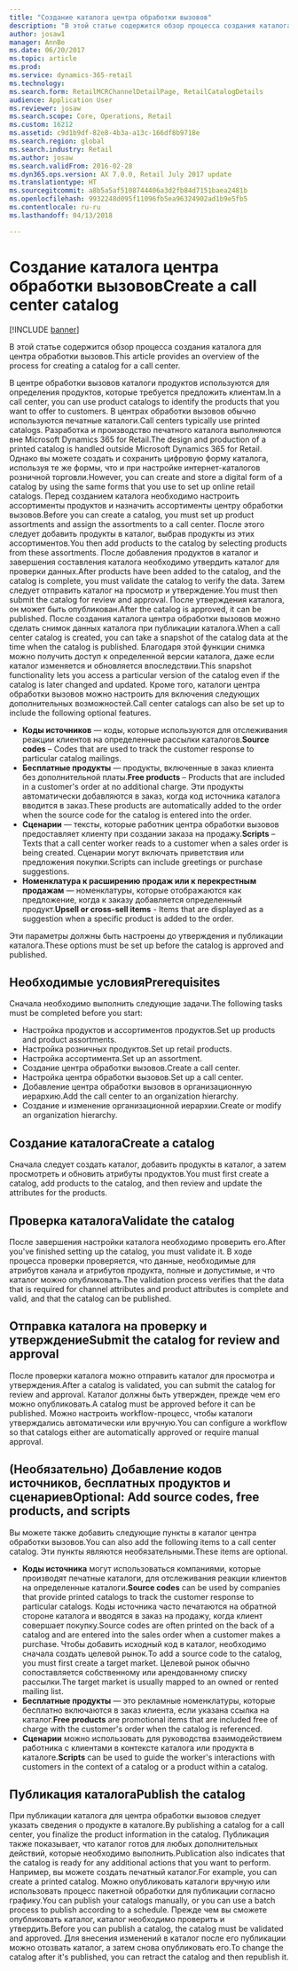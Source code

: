 ```yaml
---
title: "Создание каталога центра обработки вызовов"
description: "В этой статье содержится обзор процесса создания каталога для центра обработки вызовов."
author: josaw1
manager: AnnBe
ms.date: 06/20/2017
ms.topic: article
ms.prod: 
ms.service: dynamics-365-retail
ms.technology: 
ms.search.form: RetailMCRChannelDetailPage, RetailCatalogDetails
audience: Application User
ms.reviewer: josaw
ms.search.scope: Core, Operations, Retail
ms.custom: 16212
ms.assetid: c9d1b9df-82e8-4b3a-a13c-166df8b9718e
ms.search.region: global
ms.search.industry: Retail
ms.author: josaw
ms.search.validFrom: 2016-02-28
ms.dyn365.ops.version: AX 7.0.0, Retail July 2017 update
ms.translationtype: HT
ms.sourcegitcommit: a8b5a5af5108744406a3d2fb84d7151baea2481b
ms.openlocfilehash: 9932248d095f11096fb5ea96324902ad1b9e5fb5
ms.contentlocale: ru-ru
ms.lasthandoff: 04/13/2018

---
```


# <a name="create-a-call-center-catalog"></a><span data-ttu-id="bd4fc-103">Создание каталога центра обработки вызовов</span><span class="sxs-lookup"><span data-stu-id="bd4fc-103">Create a call center catalog</span></span>

[!INCLUDE [banner](includes/banner.md)]

<span data-ttu-id="bd4fc-104">В этой статье содержится обзор процесса создания каталога для центра обработки вызовов.</span><span class="sxs-lookup"><span data-stu-id="bd4fc-104">This article provides an overview of the process for creating a catalog for a call center.</span></span> 

<span data-ttu-id="bd4fc-105">В центре обработки вызовов каталоги продуктов используются для определения продуктов, которые требуется предложить клиентам.</span><span class="sxs-lookup"><span data-stu-id="bd4fc-105">In a call center, you can use product catalogs to identify the products that you want to offer to customers.</span></span> <span data-ttu-id="bd4fc-106">В центрах обработки вызовов обычно используются печатные каталоги.</span><span class="sxs-lookup"><span data-stu-id="bd4fc-106">Call centers typically use printed catalogs.</span></span> <span data-ttu-id="bd4fc-107">Разработка и производство печатного каталога выполняются вне Microsoft Dynamics 365 for Retail.</span><span class="sxs-lookup"><span data-stu-id="bd4fc-107">The design and production of a printed catalog is handled outside Microsoft Dynamics 365 for Retail.</span></span> <span data-ttu-id="bd4fc-108">Однако вы можете создать и сохранить цифровую форму каталога, используя те же формы, что и при настройке интернет-каталогов розничной торговли.</span><span class="sxs-lookup"><span data-stu-id="bd4fc-108">However, you can create and store a digital form of a catalog by using the same forms that you use to set up online retail catalogs.</span></span> <span data-ttu-id="bd4fc-109">Перед созданием каталога необходимо настроить ассортименты продуктов и назначить ассортименты центру обработки вызовов.</span><span class="sxs-lookup"><span data-stu-id="bd4fc-109">Before you can create a catalog, you must set up product assortments and assign the assortments to a call center.</span></span> <span data-ttu-id="bd4fc-110">После этого следует добавить продукты в каталог, выбрав продукты из этих ассортиментов.</span><span class="sxs-lookup"><span data-stu-id="bd4fc-110">You then add products to the catalog by selecting products from these assortments.</span></span> <span data-ttu-id="bd4fc-111">После добавления продуктов в каталог и завершения составления каталога необходимо утвердить каталог для проверки данных.</span><span class="sxs-lookup"><span data-stu-id="bd4fc-111">After products have been added to the catalog, and the catalog is complete, you must validate the catalog to verify the data.</span></span> <span data-ttu-id="bd4fc-112">Затем следует отправить каталог на просмотр и утверждение.</span><span class="sxs-lookup"><span data-stu-id="bd4fc-112">You must then submit the catalog for review and approval.</span></span> <span data-ttu-id="bd4fc-113">После утверждения каталога, он может быть опубликован.</span><span class="sxs-lookup"><span data-stu-id="bd4fc-113">After the catalog is approved, it can be published.</span></span> <span data-ttu-id="bd4fc-114">После создания каталога центра обработки вызовов можно сделать снимок данных каталога при публикации каталога.</span><span class="sxs-lookup"><span data-stu-id="bd4fc-114">When a call center catalog is created, you can take a snapshot of the catalog data at the time when the catalog is published.</span></span> <span data-ttu-id="bd4fc-115">Благодаря этой функции снимка можно получить доступ к определенной версии каталога, даже если каталог изменяется и обновляется впоследствии.</span><span class="sxs-lookup"><span data-stu-id="bd4fc-115">This snapshot functionality lets you access a particular version of the catalog even if the catalog is later changed and updated.</span></span> <span data-ttu-id="bd4fc-116">Кроме того, каталоги центра обработки вызовов можно настроить для включения следующих дополнительных возможностей.</span><span class="sxs-lookup"><span data-stu-id="bd4fc-116">Call center catalogs can also be set up to include the following optional features.</span></span>

-   <span data-ttu-id="bd4fc-117">**Коды источников** — коды, которые используются для отслеживания реакции клиентов на определенные рассылки каталогов.</span><span class="sxs-lookup"><span data-stu-id="bd4fc-117">**Source codes** – Codes that are used to track the customer response to particular catalog mailings.</span></span>
-   <span data-ttu-id="bd4fc-118">**Бесплатные продукты** — продукты, включенные в заказ клиента без дополнительной платы.</span><span class="sxs-lookup"><span data-stu-id="bd4fc-118">**Free products** – Products that are included in a customer's order at no additional charge.</span></span> <span data-ttu-id="bd4fc-119">Эти продукты автоматически добавляются в заказ, когда код источника каталога вводится в заказ.</span><span class="sxs-lookup"><span data-stu-id="bd4fc-119">These products are automatically added to the order when the source code for the catalog is entered into the order.</span></span>
-   <span data-ttu-id="bd4fc-120">**Сценарии** — тексты, которые работник центра обработки вызовов предоставляет клиенту при создании заказа на продажу.</span><span class="sxs-lookup"><span data-stu-id="bd4fc-120">**Scripts** – Texts that a call center worker reads to a customer when a sales order is being created.</span></span> <span data-ttu-id="bd4fc-121">Сценарии могут включать приветствия или предложения покупки.</span><span class="sxs-lookup"><span data-stu-id="bd4fc-121">Scripts can include greetings or purchase suggestions.</span></span>
-   <span data-ttu-id="bd4fc-122">**Номенклатура к расширению продаж или к перекрестным продажам** — номенклатуры, которые отображаются как предложение, когда к заказу добавляется определенный продукт.</span><span class="sxs-lookup"><span data-stu-id="bd4fc-122">**Upsell or cross-sell items** - Items that are displayed as a suggestion when a specific product is added to the order.</span></span>

<span data-ttu-id="bd4fc-123">Эти параметры должны быть настроены до утверждения и публикации каталога.</span><span class="sxs-lookup"><span data-stu-id="bd4fc-123">These options must be set up before the catalog is approved and published.</span></span>

## <a name="prerequisites"></a><span data-ttu-id="bd4fc-124">Необходимые условия</span><span class="sxs-lookup"><span data-stu-id="bd4fc-124">Prerequisites</span></span>
<span data-ttu-id="bd4fc-125">Сначала необходимо выполнить следующие задачи.</span><span class="sxs-lookup"><span data-stu-id="bd4fc-125">The following tasks must be completed before you start:</span></span>

-   <span data-ttu-id="bd4fc-126">Настройка продуктов и ассортиментов продуктов.</span><span class="sxs-lookup"><span data-stu-id="bd4fc-126">Set up products and product assortments.</span></span>
-   <span data-ttu-id="bd4fc-127">Настройка розничных продуктов.</span><span class="sxs-lookup"><span data-stu-id="bd4fc-127">Set up retail products.</span></span>
-   <span data-ttu-id="bd4fc-128">Настройка ассортимента.</span><span class="sxs-lookup"><span data-stu-id="bd4fc-128">Set up an assortment.</span></span>
-   <span data-ttu-id="bd4fc-129">Создание центра обработки вызовов.</span><span class="sxs-lookup"><span data-stu-id="bd4fc-129">Create a call center.</span></span>
-   <span data-ttu-id="bd4fc-130">Настройка центра обработки вызовов.</span><span class="sxs-lookup"><span data-stu-id="bd4fc-130">Set up a call center.</span></span>
-   <span data-ttu-id="bd4fc-131">Добавление центра обработки вызовов в организационную иерархию.</span><span class="sxs-lookup"><span data-stu-id="bd4fc-131">Add the call center to an organization hierarchy.</span></span>
-   <span data-ttu-id="bd4fc-132">Создание и изменение организационной иерархии.</span><span class="sxs-lookup"><span data-stu-id="bd4fc-132">Create or modify an organization hierarchy.</span></span>

## <a name="create-a-catalog"></a><span data-ttu-id="bd4fc-133">Создание каталога</span><span class="sxs-lookup"><span data-stu-id="bd4fc-133">Create a catalog</span></span>
<span data-ttu-id="bd4fc-134">Сначала следует создать каталог, добавить продукты в каталог, а затем просмотреть и обновить атрибуты продуктов.</span><span class="sxs-lookup"><span data-stu-id="bd4fc-134">You must first create a catalog, add products to the catalog, and then review and update the attributes for the products.</span></span>

## <a name="validate-the-catalog"></a><span data-ttu-id="bd4fc-135">Проверка каталога</span><span class="sxs-lookup"><span data-stu-id="bd4fc-135">Validate the catalog</span></span>
<span data-ttu-id="bd4fc-136">После завершения настройки каталога необходимо проверить его.</span><span class="sxs-lookup"><span data-stu-id="bd4fc-136">After you've finished setting up the catalog, you must validate it.</span></span> <span data-ttu-id="bd4fc-137">В ходе процесса проверки проверяется, что данные, необходимые для атрибутов канала и атрибутов продукта, полные и допустимые, и что каталог можно опубликовать.</span><span class="sxs-lookup"><span data-stu-id="bd4fc-137">The validation process verifies that the data that is required for channel attributes and product attributes is complete and valid, and that the catalog can be published.</span></span>

## <a name="submit-the-catalog-for-review-and-approval"></a><span data-ttu-id="bd4fc-138">Отправка каталога на проверку и утверждение</span><span class="sxs-lookup"><span data-stu-id="bd4fc-138">Submit the catalog for review and approval</span></span>
<span data-ttu-id="bd4fc-139">После проверки каталога можно отправить каталог для просмотра и утверждения.</span><span class="sxs-lookup"><span data-stu-id="bd4fc-139">After a catalog is validated, you can submit the catalog for review and approval.</span></span> <span data-ttu-id="bd4fc-140">Каталог должны быть утвержден, прежде чем его можно опубликовать.</span><span class="sxs-lookup"><span data-stu-id="bd4fc-140">A catalog must be approved before it can be published.</span></span> <span data-ttu-id="bd4fc-141">Можно настроить workflow-процесс, чтобы каталоги утверждались автоматически или вручную.</span><span class="sxs-lookup"><span data-stu-id="bd4fc-141">You can configure a workflow so that catalogs either are automatically approved or require manual approval.</span></span>

## <a name="optional-add-source-codes-free-products-and-scripts"></a><span data-ttu-id="bd4fc-142">(Необязательно) Добавление кодов источников, бесплатных продуктов и сценариев</span><span class="sxs-lookup"><span data-stu-id="bd4fc-142">Optional: Add source codes, free products, and scripts</span></span>
<span data-ttu-id="bd4fc-143">Вы можете также добавить следующие пункты в каталог центра обработки вызовов.</span><span class="sxs-lookup"><span data-stu-id="bd4fc-143">You can also add the following items to a call center catalog.</span></span> <span data-ttu-id="bd4fc-144">Эти пункты являются необязательными.</span><span class="sxs-lookup"><span data-stu-id="bd4fc-144">These items are optional.</span></span>

-   <span data-ttu-id="bd4fc-145">**Коды источника** могут использоваться компаниями, которые производят печатные каталоги, для отслеживания реакции клиентов на определенные каталоги.</span><span class="sxs-lookup"><span data-stu-id="bd4fc-145">**Source codes** can be used by companies that provide printed catalogs to track the customer response to particular catalogs.</span></span> <span data-ttu-id="bd4fc-146">Коды источника часто печатаются на обратной стороне каталога и вводятся в заказ на продажу, когда клиент совершает покупку.</span><span class="sxs-lookup"><span data-stu-id="bd4fc-146">Source codes are often printed on the back of a catalog and are entered into the sales order when a customer makes a purchase.</span></span> <span data-ttu-id="bd4fc-147">Чтобы добавить исходный код в каталог, необходимо сначала создать целевой рынок.</span><span class="sxs-lookup"><span data-stu-id="bd4fc-147">To add a source code to the catalog, you must first create a target market.</span></span> <span data-ttu-id="bd4fc-148">Целевой рынок обычно сопоставляется собственному или арендованному списку рассылки.</span><span class="sxs-lookup"><span data-stu-id="bd4fc-148">The target market is usually mapped to an owned or rented mailing list.</span></span>
-   <span data-ttu-id="bd4fc-149">**Бесплатные продукты** — это рекламные номенклатуры, которые бесплатно включаются в заказ клиента, если указана ссылка на каталог.</span><span class="sxs-lookup"><span data-stu-id="bd4fc-149">**Free products** are promotional items that are included free of charge with the customer's order when the catalog is referenced.</span></span>
-   <span data-ttu-id="bd4fc-150">**Сценарии** можно использовать для руководства взаимодействием работника с клиентами в контексте каталога или продукта в каталоге.</span><span class="sxs-lookup"><span data-stu-id="bd4fc-150">**Scripts** can be used to guide the worker's interactions with customers in the context of a catalog or a product within a catalog.</span></span>

## <a name="publish-the-catalog"></a><span data-ttu-id="bd4fc-151">Публикация каталога</span><span class="sxs-lookup"><span data-stu-id="bd4fc-151">Publish the catalog</span></span>
<span data-ttu-id="bd4fc-152">При публикации каталога для центра обработки вызовов следует указать сведения о продукте в каталоге.</span><span class="sxs-lookup"><span data-stu-id="bd4fc-152">By publishing a catalog for a call center, you finalize the product information in the catalog.</span></span> <span data-ttu-id="bd4fc-153">Публикация также показывает, что каталог готов для любых дополнительных действий, которые необходимо выполнить.</span><span class="sxs-lookup"><span data-stu-id="bd4fc-153">Publication also indicates that the catalog is ready for any additional actions that you want to perform.</span></span> <span data-ttu-id="bd4fc-154">Например, вы можете создать печатный каталог.</span><span class="sxs-lookup"><span data-stu-id="bd4fc-154">For example, you can create a printed catalog.</span></span> <span data-ttu-id="bd4fc-155">Можно опубликовать каталоги вручную или использовать процесс пакетной обработки для публикации согласно графику.</span><span class="sxs-lookup"><span data-stu-id="bd4fc-155">You can publish your catalogs manually, or you can use a batch process to publish according to a schedule.</span></span> <span data-ttu-id="bd4fc-156">Прежде чем вы сможете опубликовать каталог, каталог необходимо проверить и утвердить.</span><span class="sxs-lookup"><span data-stu-id="bd4fc-156">Before you can publish a catalog, the catalog must be validated and approved.</span></span> <span data-ttu-id="bd4fc-157">Для внесения изменений в каталог после его публикации можно отозвать каталог, а затем снова опубликовать его.</span><span class="sxs-lookup"><span data-stu-id="bd4fc-157">To change the catalog after it's published, you can retract the catalog and then republish it.</span></span>




